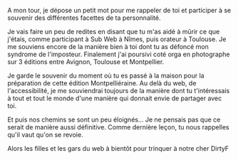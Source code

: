 A mon tour, je dépose un petit mot pour me rappeler de toi et participer à se souvenir des différentes facettes de ta personnalité. 

Je vais faire un peu de redites en disant que tu m'as aidé à mûrir ce que j'étais, comme participant à Sub Web à Nîmes, puis orateur à Toulouse. Je me souviens encore de la manière bien à toi dont tu as défoncé mon syndrome de l'imposteur. Finalement j'ai poursivi coté orga en photographe sur 3 éditions entre Avignon, Toulouse et Montpellier. 

Je garde le souvenir du moment où tu es passé à la maison pour la préparation de cette édition Montpelliéraine. Au delà du web, de l'accessibilité, je me souviendrai toujours de la manière dont tu t'intéressais à tout et tout le monde d'une manière qui donnait envie de partager avec toi. 

Et puis nos chemins se sont un peu éloignés... Je ne pensais pas que ce serait de manière aussi définitive. Comme dernière leçon, tu nous rappelles qu'il vaut qu'on se revoie.

Alors les filles et les gars du web à bientôt pour trinquer à notre cher DirtyF
